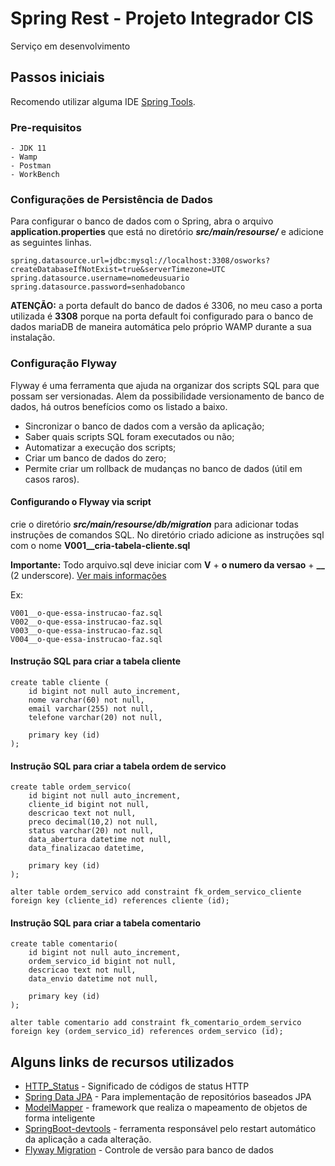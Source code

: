 # Spring Rest - Projeto Integrador CIS

Serviço em desenvolvimento

## Passos iniciais

Recomendo utilizar alguma IDE [Spring Tools](https://spring.io/tools).

### Pre-requisitos

```
- JDK 11
- Wamp
- Postman
- WorkBench
```

### Configurações de Persistência de Dados

Para configurar o banco de dados com o Spring, abra o arquivo **application.properties** que está no diretório 
**_src/main/resourse/_** e adicione as seguintes linhas. 

```
spring.datasource.url=jdbc:mysql://localhost:3308/osworks?createDatabaseIfNotExist=true&serverTimezone=UTC
spring.datasource.username=nomedeusuario
spring.datasource.password=senhadobanco
```
**ATENÇÃO:** a porta default do banco de dados é 3306, no meu caso a porta utilizada é **3308** porque na porta default
foi configurado para o banco de dados mariaDB de maneira automática pelo próprio WAMP durante a sua instalação.

### Configuração Flyway

Flyway é uma ferramenta que ajuda na organizar dos scripts SQL para que possam ser versionadas.
Alem da possibilidade versionamento de banco de dados, há outros benefícios como os listado a baixo.

* Sincronizar o banco de dados com a versão da aplicação;
* Saber quais scripts SQL foram executados ou não;
* Automatizar a execução dos scripts;
* Criar um banco de dados do zero;
* Permite criar um rollback de mudanças no banco de dados (útil em casos raros).

####  Configurando o Flyway via script

crie o diretório **_src/main/resourse/db/migration_** para adicionar todas instruções de comandos SQL.
No diretório criado adicione as instruções sql com o nome **V001__cria-tabela-cliente.sql** 

**Importante:** 
Todo arquivo.sql deve iniciar com **V** + **o numero da versao** + **__** (2 underscore).
[Ver mais informações](https://flywaydb.org/documentation/migrations#naming)

Ex:

```
V001__o-que-essa-instrucao-faz.sql
V002__o-que-essa-instrucao-faz.sql
V003__o-que-essa-instrucao-faz.sql
V004__o-que-essa-instrucao-faz.sql
```

#### Instrução SQL para criar a tabela cliente
```
create table cliente (
	id bigint not null auto_increment,
    nome varchar(60) not null,
    email varchar(255) not null,
    telefone varchar(20) not null,
    
    primary key (id)
);
```

#### Instrução SQL para criar a tabela ordem de servico
```
create table ordem_servico(
	id bigint not null auto_increment,
    cliente_id bigint not null,
    descricao text not null,
    preco decimal(10,2) not null,
    status varchar(20) not null,
    data_abertura datetime not null,
    data_finalizacao datetime,
    
    primary key (id) 
);

alter table ordem_servico add constraint fk_ordem_servico_cliente 
foreign key (cliente_id) references cliente (id);
```

#### Instrução SQL para criar a tabela comentario
```
create table comentario(
	id bigint not null auto_increment,
    ordem_servico_id bigint not null,
	descricao text not null,
    data_envio datetime not null,
	
    primary key (id)
);

alter table comentario add constraint fk_comentario_ordem_servico
foreign key (ordem_servico_id) references ordem_servico (id);
```

## Alguns links de recursos utilizados

* [HTTP_Status](https://developer.mozilla.org/pt-BR/docs/Web/HTTP/Status) - Significado de códigos de status HTTP
* [Spring Data JPA](https://maven.apache.org/) - Para implementação de repositórios baseados JPA
* [ModelMapper](https://rometools.github.io/rome/) -  framework que realiza o mapeamento de objetos de forma inteligente
* [SpringBoot-devtools](https://docs.spring.io/spring-boot/docs/1.5.16.RELEASE/reference/html/using-boot-devtools.html) -  ferramenta responsável pelo restart automático da aplicação a cada alteração.
* [Flyway Migration](https://flywaydb.org/) -  Controle de versão para banco de dados


